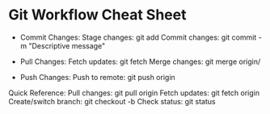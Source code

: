 # Git Workflow Cheat Sheet
- Commit Changes:
Stage changes: git add <file-name>
Commit changes: git commit -m "Descriptive message"

- Pull Changes:
Fetch updates: git fetch
Merge changes: git merge origin/<branch-name>

- Push Changes:
Push to remote: git push origin <branch-name>

Quick Reference:
Pull changes: git pull origin <branch-name>
Fetch updates: git fetch origin
Create/switch branch: git checkout -b <new-branch-name>
Check status: git status
